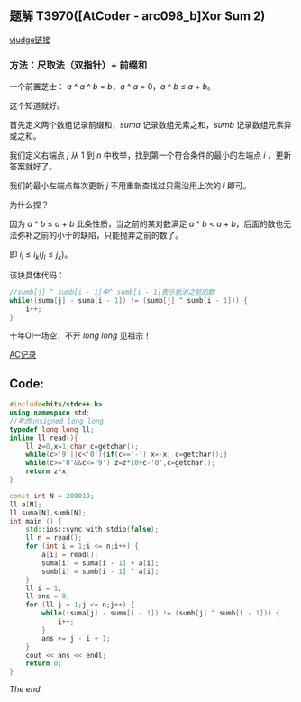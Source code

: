 ## 题解 T3970([AtCoder - arc098_b]Xor Sum 2)

[vjudge链接](https://vjudge.net/problem/AtCoder-arc098_b)

### 方法：尺取法（双指针）+ 前缀和

一个前置芝士： $a$ ^ $a$ ^ $b$ =  $b$，$a$ ^ $a$ = $0$，$a$ ^ $b$ $≤$ $a$ + $b$。

这个知道就好。

首先定义两个数组记录前缀和，$suma$ 记录数组元素之和，$sumb$ 记录数组元素异或之和。

我们定义右端点 $j$ 从 $1$ 到 $n$ 中枚举，找到第一个符合条件的最小的左端点 $i$ ，更新答案就好了。

我们的最小左端点每次更新 $j$ 不用重新查找过只需沿用上次的 $i$ 即可。

为什么捏？

因为 $a$ ^ $b$ $≤$ $a$ + $b$ 此条性质，当之前的某对数满足 $a$ ^ $b$ $<$ $a$ + $b$，后面的数也无法弥补之前的小于的缺陷，只能抛弃之前的数了。

即 $i_{l} ≤ i_{k}(j_{l} ≤ j_{k})$。

该块具体代码：

``` cpp
//sumb[j] ^ sumb[i - 1]中^ sumb[i - 1]表示抵消之前的数
while((suma[j] - suma[i	- 1]) != (sumb[j] ^ sumb[i - 1])) {
	i++;
}
```

十年OI一场空，不开 $long\ long$ 见祖宗！

[AC记录](https://vjudge.net/solution/29563908)

## Code:

``` cpp
#include<bits/stdc++.h>
using namespace std;
//考虑unsigned long long
typedef long long ll;
inline ll read(){
	ll z=0,x=1;char c=getchar();
	while(c>'9'||c<'0'){if(c=='-') x=-x; c=getchar();}
	while(c>='0'&&c<='9') z=z*10+c-'0',c=getchar();
	return z*x;
}

const int N = 200010;
ll a[N];
ll suma[N],sumb[N];
int main () {
	std::ios::sync_with_stdio(false);
	ll n = read();
	for (int i = 1;i <= n;i++) {
		a[i] = read();
		suma[i] = suma[i - 1] + a[i];
		sumb[i] = sumb[i - 1] ^ a[i];
	} 
	ll i = 1;
	ll ans = 0;
	for (ll j = 1;j <= n;j++) {
		while((suma[j] - suma[i	- 1]) != (sumb[j] ^ sumb[i - 1])) {
			i++;
		}
		ans += j - i + 1;
	}
	cout << ans << endl;
	return 0;
}

```

$The\ end.$

